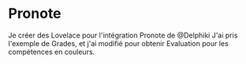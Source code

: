# Pronote

Je créer des Lovelace pour l'intégration Pronote de @Delphiki
J'ai pris l'exemple de Grades, et j'ai modifié pour obtenir Evaluation pour les compétences en couleurs.
